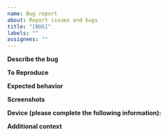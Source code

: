 ```yaml
---
name: Bug report
about: Report issues and bugs
title: "[BUG]"
labels: ""
assignees: ""
---
```


<!-- **READ BEFORE USING TEMPLATE!**
You do NOT need to remove the texts that is commented out when viewing the 'Write' portion of this template, select 'Preview' to see how your issue will look and notice that any commented text in 'Write' does not carry over, simply add content to the under the commented portions between each section before final submission. -->

<!--

# STOP

Before submitting, be sure to search through our [issues](https://github.com/factn/resilience-app/issues) to see if your bug has already been reported

-->

**Describe the bug**

<!-- A clear and concise description of what the bug is. -->

**To Reproduce**

<!-- Steps to reproduce the behavior:
1. Go to '...'
2. Click on '....'
3. Scroll down to '....'
4. See error -->

**Expected behavior**

<!-- A clear and concise description of what you expected to happen. -->

**Screenshots**

<!-- If applicable, add screenshots to help explain your problem. -->

**Device (please complete the following information):**

 <!-- - OS: [e.g. iOS] / Device if on mobile
 - Browser [e.g. chrome, safari]
 - Version [e.g. 22]
 - Code Environment [e.g. local machine, heroku] -->

**Additional context**

<!-- Add any other context about the problem here. -->
